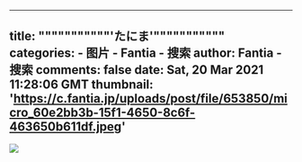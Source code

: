 
---
title: """""""""""'たにま'"""""""""""
categories: 
    - 图片
    - Fantia - 搜索
author: Fantia - 搜索
comments: false
date: Sat, 20 Mar 2021 11:28:06 GMT
thumbnail: 'https://c.fantia.jp/uploads/post/file/653850/micro_60e2bb3b-15f1-4650-8c6f-463650b611df.jpeg'
---

<div>   
<img src="https://c.fantia.jp/uploads/post/file/653850/micro_60e2bb3b-15f1-4650-8c6f-463650b611df.jpeg" referrerpolicy="no-referrer">  
</div>
            